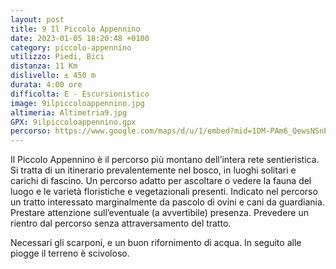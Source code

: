 ```yaml
---
layout: post
title: 9 Il Piccolo Appennino
date: 2023-01-05 18:20:48 +0100
category: piccolo-appennino
utilizzo: Piedi, Bici
distanza: 11 Km
dislivello:	± 450 m
durata: 4:00 ore
difficolta:	E - Escursionistico
image: 9ilpiccoloappennino.jpg
altimeria: Altimetria9.jpg
GPX: 9ilpiccoloappennino.gpx
percorso: https://www.google.com/maps/d/u/1/embed?mid=1DM-PAm6_QewsNSnEMNUNheAZ8oVsvv0&ehbc=2E312
---
```


Il Piccolo Appennino è il percorso più montano dell’intera rete sentieristica. Si tratta di un itinerario prevalentemente nel bosco, in luoghi solitari e carichi di fascino. Un percorso adatto per ascoltare o vedere la fauna del luogo e le varietà floristiche e vegetazionali presenti.
Indicato nel percorso un tratto interessato marginalmente da pascolo di ovini e cani da guardiania. Prestare attenzione sull’eventuale (a avvertibile) presenza. Prevedere un rientro dal percorso senza attraversamento del tratto.

Necessari gli scarponi, e un buon rifornimento di acqua. In seguito alle piogge il terreno è scivoloso. 
